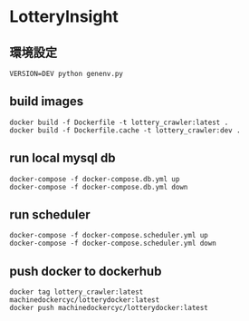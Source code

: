 # LotteryInsight

## 環境設定

    VERSION=DEV python genenv.py

## build images

    docker build -f Dockerfile -t lottery_crawler:latest .
    docker build -f Dockerfile.cache -t lottery_crawler:dev .

## run local mysql db

    docker-compose -f docker-compose.db.yml up
    docker-compose -f docker-compose.db.yml down

## run scheduler

    docker-compose -f docker-compose.scheduler.yml up
    docker-compose -f docker-compose.scheduler.yml down

## push docker to dockerhub

    docker tag lottery_crawler:latest machinedockercyc/lotterydocker:latest
    docker push machinedockercyc/lotterydocker:latest